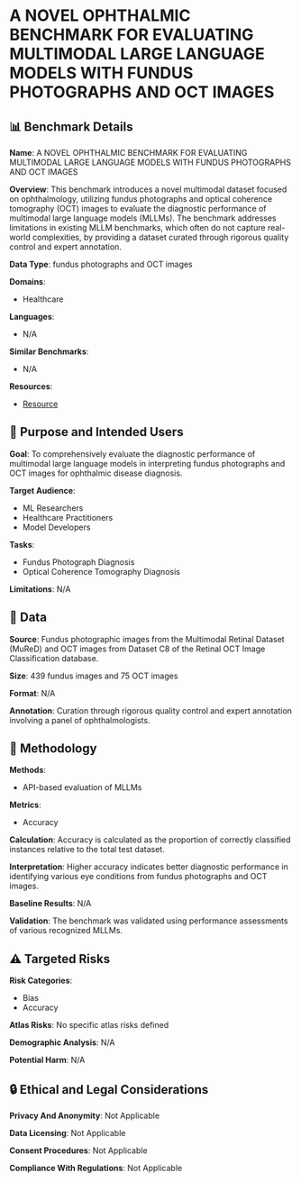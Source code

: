# A NOVEL OPHTHALMIC BENCHMARK FOR EVALUATING MULTIMODAL LARGE LANGUAGE MODELS WITH FUNDUS PHOTOGRAPHS AND OCT IMAGES

## 📊 Benchmark Details

**Name**: A NOVEL OPHTHALMIC BENCHMARK FOR EVALUATING MULTIMODAL LARGE LANGUAGE MODELS WITH FUNDUS PHOTOGRAPHS AND OCT IMAGES

**Overview**: This benchmark introduces a novel multimodal dataset focused on ophthalmology, utilizing fundus photographs and optical coherence tomography (OCT) images to evaluate the diagnostic performance of multimodal large language models (MLLMs). The benchmark addresses limitations in existing MLLM benchmarks, which often do not capture real-world complexities, by providing a dataset curated through rigorous quality control and expert annotation.

**Data Type**: fundus photographs and OCT images

**Domains**:
- Healthcare

**Languages**:
- N/A

**Similar Benchmarks**:
- N/A

**Resources**:
- [Resource](https://medbench.opencompass.org.cn/track)

## 🎯 Purpose and Intended Users

**Goal**: To comprehensively evaluate the diagnostic performance of multimodal large language models in interpreting fundus photographs and OCT images for ophthalmic disease diagnosis.

**Target Audience**:
- ML Researchers
- Healthcare Practitioners
- Model Developers

**Tasks**:
- Fundus Photograph Diagnosis
- Optical Coherence Tomography Diagnosis

**Limitations**: N/A

## 💾 Data

**Source**: Fundus photographic images from the Multimodal Retinal Dataset (MuReD) and OCT images from Dataset C8 of the Retinal OCT Image Classification database.

**Size**: 439 fundus images and 75 OCT images

**Format**: N/A

**Annotation**: Curation through rigorous quality control and expert annotation involving a panel of ophthalmologists.

## 🔬 Methodology

**Methods**:
- API-based evaluation of MLLMs

**Metrics**:
- Accuracy

**Calculation**: Accuracy is calculated as the proportion of correctly classified instances relative to the total test dataset.

**Interpretation**: Higher accuracy indicates better diagnostic performance in identifying various eye conditions from fundus photographs and OCT images.

**Baseline Results**: N/A

**Validation**: The benchmark was validated using performance assessments of various recognized MLLMs.

## ⚠️ Targeted Risks

**Risk Categories**:
- Bias
- Accuracy

**Atlas Risks**:
No specific atlas risks defined

**Demographic Analysis**: N/A

**Potential Harm**: N/A

## 🔒 Ethical and Legal Considerations

**Privacy And Anonymity**: Not Applicable

**Data Licensing**: Not Applicable

**Consent Procedures**: Not Applicable

**Compliance With Regulations**: Not Applicable
